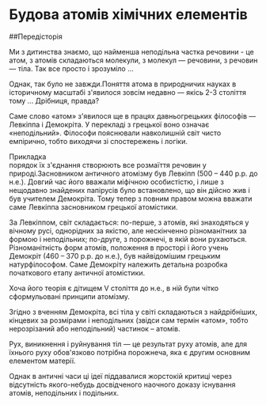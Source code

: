 # Будова атомів хімічних елементів

##Передісторія

Ми з дитинства знаємо, що найменша неподільна частка речовини - це атом, з атомів складаються молекули, з молекул ― речовини, з речовин ― тіла. Так все просто і зрозуміло ... 

Однак, так було не завжди.Поняття атома в природничих науках в історичному масштабі з'явилося зовсім недавно ― якісь 2-3 століття тому ... Дрібниця, правда?

Саме слово «атом» з'явилося ще в працях давньогрецьких філософів ― Левкіппа і Демокріта. У перекладі з грецької воно означає «неподільний». Філософи пояснювали навколишній світ чисто емпірично, тобто виходячи зі спостережень і логіки.


<p>
<div class="ebio-wrap">
<span class="ebio">Прикладка</span>
<div class="ebio-text">
порядок їх з'єднання створюють все розмаїття речовин у природі.Засновником античного атомізму був Левкіпп (500 – 440 р.р. до н.е.). Довгий час його вважали міфічною особистістю, і лише з нещодавно знайдених папірусів було встановлено, що він дійсно жив і був учителем Демокріта. Тому тепер з повним правом можна вважати саме Левкіппа засновником грецької атомістики.

За Левкіппом, світ складається: по-перше, з атомів, які знаходяться у вічному русі, однорідних за якістю, але нескінченно різноманітних за формою і неподільних; по-друге, з порожнечі, в якій вони рухаються. Різноманітність форм атомів, положення в просторі і його учень Демокріт (460 – 370 р.р. до н.е.), був найвідомішим грецьким натурфілософом. Саме Демокріту належить детальна розробка початкового етапу античної атомістики. 

Хоча його теорія є дітищем V століття до н.е., в ній були чітко сформульовані принципи атомізму.

Згідно з вченням Демокріта, всі тіла у світі складаються з найдрібніших, кінцевих за розмірами і неподільних (звідси сам термін «атом», тобто нерозрізаний або неподільний) частинок – атомів.

Рух, виникнення і руйнування тіл ― це результат руху атомів, але для їхнього руху обов'язково потрібна порожнеча, яка є другим основним елементом матерії.

Однак в античні часи ці ідеї піддавалися жорстокій критиці через відсутність якого-небудь досвідченого наочного доказу існування атомів, неподільних і подільних.
</div>
</div>
</p>

